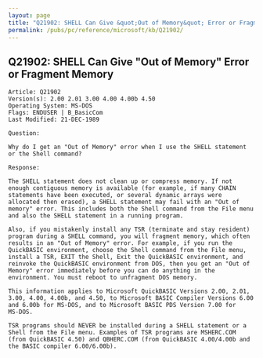 ```yaml
---
layout: page
title: "Q21902: SHELL Can Give &quot;Out of Memory&quot; Error or Fragment Memory"
permalink: /pubs/pc/reference/microsoft/kb/Q21902/
---
```


## Q21902: SHELL Can Give &quot;Out of Memory&quot; Error or Fragment Memory

	Article: Q21902
	Version(s): 2.00 2.01 3.00 4.00 4.00b 4.50
	Operating System: MS-DOS
	Flags: ENDUSER | B_BasicCom
	Last Modified: 21-DEC-1989
	
	Question:
	
	Why do I get an "Out of Memory" error when I use the SHELL statement
	or the Shell command?
	
	Response:
	
	The SHELL statement does not clean up or compress memory. If not
	enough contiguous memory is available (for example, if many CHAIN
	statements have been executed, or several dynamic arrays were
	allocated then erased), a SHELL statement may fail with an "Out of
	memory" error. This includes both the Shell command from the File menu
	and also the SHELL statement in a running program.
	
	Also, if you mistakenly install any TSR (terminate and stay resident)
	program during a SHELL command, you will fragment memory, which often
	results in an "Out of Memory" error. For example, if you run the
	QuickBASIC environment, choose the Shell command from the File menu,
	install a TSR, EXIT the Shell, Exit the QuickBASIC environment, and
	reinvoke the QuickBASIC environment from DOS, then you get an "Out of
	Memory" error immediately before you can do anything in the
	environment. You must reboot to unfragment DOS memory.
	
	This information applies to Microsoft QuickBASIC Versions 2.00, 2.01,
	3.00, 4.00, 4.00b, and 4.50, to Microsoft BASIC Compiler Versions 6.00
	and 6.00b for MS-DOS, and to Microsoft BASIC PDS Version 7.00 for
	MS-DOS.
	
	TSR programs should NEVER be installed during a SHELL statement or a
	Shell from the File menu. Examples of TSR programs are MSHERC.COM
	(from QuickBASIC 4.50) and QBHERC.COM (from QuickBASIC 4.00/4.00b and
	the BASIC compiler 6.00/6.00b).
